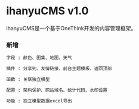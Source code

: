 # ihanyuCMS v1.0
ihanyuCMS是一个基于OneThink开发的内容管理框架。
### 新增
```sh
字段 : 颜色、图集、地图、天气
```
```sh
插件 : 分享到、友情链接、前台主题模板、返回顶部
```
```sh
函数 : 关联独立模型
```
```sh
配置 : 架构保护、网站域名、统计代码、水印设置
```
```sh
功能 : 独立模型数据excel导出
```
